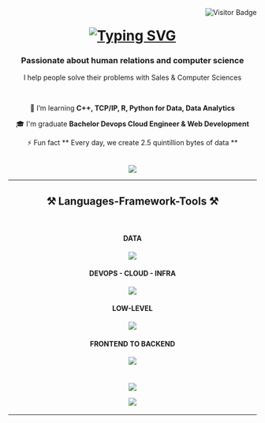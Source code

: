 <img align="right" src="https://visitor-badge.laobi.icu/badge?page_id=01ssh.github-stats" alt="Visitor Badge" />

<h1 align="center">
 <a href="https://git.io/typing-svg"><img src="https://readme-typing-svg.herokuapp.com?font=Fira+Code&pause=1000&color=C567F7&background=56FFBF00&center=true&multiline=true&width=435&lines=Hello+!+Welcome+on+my+planet" alt="Typing SVG" /></a>
</h1>

<h3 align="center">Passionate about human relations and computer science</h3>
<p align="center">I help people solve their problems with Sales & Computer Sciences</p>
<br/>

<div align="center">
 
 🌱 I’m learning **C++, TCP/IP, R, Python for Data, Data Analytics**

 🎓 I'm graduate **Bachelor Devops Cloud Engineer & Web Development**

⚡ Fun fact ** Every day, we create 2.5 quintillion bytes of data **

<br/>
 </div>
 
<div align="center"> 
  </a>
  <a href="https://linkedin.com/in/seehane" target="_blank">
    <img src="https://img.shields.io/badge/LinkedIn-0077B5?style=for-the-badge&logo=linkedin&logoColor=white" target="_blank" />
  </a>
  <!-- sqlite, safari, google-chrome are other good icon options -->
  </a>
</div>

 <hr/>
 
<h2 align="center">⚒️ Languages-Framework-Tools ⚒️</h2>
<br/>
<h4 align="center">DATA</h4>
<div align="center">
    <img src="https://skillicons.dev/icons?i=python,mysql,mongodb,postgres,matlab"/>
<br/> <h4 align="center">DEVOPS - CLOUD - INFRA</h4>
<img src="https://skillicons.dev/icons?i=kubernetes,docker,jenkins,nginx,aws,terraform,bash,grafana,prometheus,linux"/>
<br/> <h4 align="center">LOW-LEVEL</h4>
    <img src="https://skillicons.dev/icons?i=cpp"/> 
<br/> <h4 align="center">FRONTEND TO BACKEND</h4>
    <img src="https://skillicons.dev/icons?i=html,css,nodejs,javascript,react"/>
</div>
<br/>

<h4 align="center">

[![](https://raw.githubusercontent.com/prkltos/mystats/master/profile-summary-card-output/onedark/0-profile-details.svg)](https://github.com//prkltos/mystats/master/github-profile-summary-cards)

[![](https://raw.githubusercontent.com/prkltos/mystats/master/profile-summary-card-output/onedark/1-repos-per-language.svg)](https://github.com/prkltos/mystats/master/github-profile-summary-cards)</h4>

<hr/>
